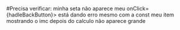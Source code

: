 #Precisa verificar:
minha seta não aparece 
meu onClick={hadleBackButton}></div> está dando erro mesmo com a const
meu item mostrando o imc depois do calculo não aparece grande 
